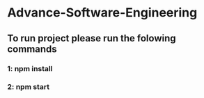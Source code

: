 # Advance-Software-Engineering

## To run project please run the folowing commands

### 1: npm install
### 2: npm start

